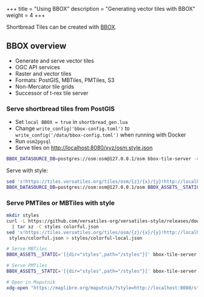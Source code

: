 +++
title = "Using BBOX"
description = "Generating vector tiles with BBOX"
weight = 4
+++

Shortbread Tiles can be created with [BBOX](hhttps://www.bbox.earth/).

## BBOX overview

* Generate and serve vector tiles
* OGC API services
* Raster and vector tiles
* Formats: PostGIS, MBTiles, PMTiles, S3
* Non-Mercator tile grids
* Successor of t-rex tile server

### Serve shortbread tiles from PostGIS

* Set `local BBOX = true` in `shortbread_gen.lua`
* Change `write_config('bbox-config.toml')` to `write_config('/data/bbox-config.toml')`
  when running with Docker
* Run `osm2pgsql`
* Serve tiles on <http://localhost:8080/xyz/osm.style.json>

```bash
BBOX_DATASOURCE_DB=postgres://osm:osm@127.0.0.1/osm bbox-tile-server -c data/bbox-config.toml serve
```

Serve with style:
```bash
sed 's!https://tiles.versatiles.org/tiles/osm/{z}/{x}/{y}!http://localhost:8080/xyz/osm/{z}/{x}/{y}.pbf!g' styles/colorful.json > styles/colorful-local.json
BBOX_DATASOURCE_DB=postgres://osm:osm@127.0.0.1/osm BBOX_ASSETS__STATIC='[{dir="styles",path="/styles"}]' bbox-tile-server -c data/bbox-config.toml serve
```

### Serve PMTiles or MBTiles with style

```bash
mkdir styles
curl -L https://github.com/versatiles-org/versatiles-style/releases/download/v4.4.1/styles.tar.gz \
  | tar xz -C styles colorful.json
sed 's!https://tiles.versatiles.org/tiles/osm/{z}/{x}/{y}!http://localhost:8080/xyz/shortbread/{z}/{x}/{y}.pbf!g' \
 styles/colorful.json > styles/colorful-local.json

# Serve MBTiles
BBOX_ASSETS__STATIC='[{dir="styles",path="/styles"}]' bbox-tile-server serve data/shortbread.mbtiles

# Serve PMTiles
BBOX_ASSETS__STATIC='[{dir="styles",path="/styles"}]' bbox-tile-server serve data/shortbread.pmtiles

# Open in Maputnik
xdg-open "https://maplibre.org/maputnik/?style=http://localhost:8080/styles/colorful-local.json#15/47.1377/9.5188"
```

